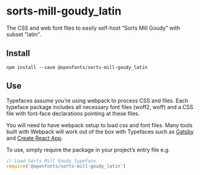 
# sorts-mill-goudy_latin

The CSS and web font files to easily self-host “Sorts Mill Goudy” with subset "latin".

## Install

`npm install --save @openfonts/sorts-mill-goudy_latin`

## Use

Typefaces assume you’re using webpack to process CSS and files. Each typeface
package includes all necessary font files (woff2, woff) and a CSS file with
font-face declarations pointing at these files.

You will need to have webpack setup to load css and font files. Many tools built
with Webpack will work out of the box with Typefaces such as [Gatsby](https://github.com/gatsbyjs/gatsby)
and [Create React App](https://github.com/facebookincubator/create-react-app).

To use, simply require the package in your project’s entry file e.g.

```javascript
// Load Sorts Mill Goudy typeface
require('@openfonts/sorts-mill-goudy_latin')
```
